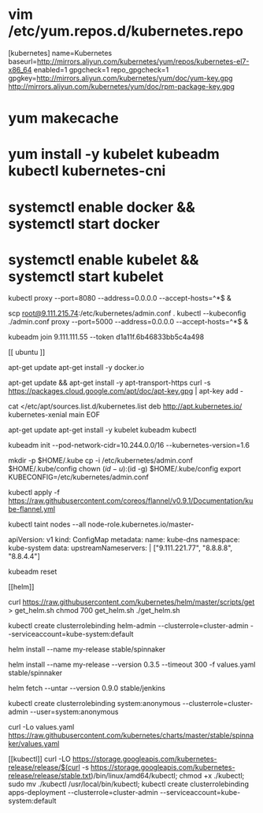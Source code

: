 # vim  /etc/yum.repos.d/kubernetes.repo
[kubernetes] 
name=Kubernetes 
baseurl=http://mirrors.aliyun.com/kubernetes/yum/repos/kubernetes-el7-x86_64
enabled=1 
gpgcheck=1 
repo_gpgcheck=1 
gpgkey=http://mirrors.aliyun.com/kubernetes/yum/doc/yum-key.gpg
http://mirrors.aliyun.com/kubernetes/yum/doc/rpm-package-key.gpg

# yum makecache

# yum install -y  kubelet kubeadm kubectl kubernetes-cni 

# systemctl enable docker && systemctl start docker 
# systemctl enable kubelet && systemctl start kubelet 

kubectl proxy --port=8080 --address=0.0.0.0 --accept-hosts=^*$ &

scp root@9.111.215.74:/etc/kubernetes/admin.conf .
kubectl --kubeconfig ./admin.conf proxy --port=5000 --address=0.0.0.0 --accept-hosts=^*$ &

kubeadm join  9.111.111.55 --token d1a11f.6b46833bb5c4a498

[[ ubuntu ]]

apt-get update
apt-get install -y docker.io

apt-get update && apt-get install -y apt-transport-https
curl -s https://packages.cloud.google.com/apt/doc/apt-key.gpg | apt-key add -

cat <<EOF >/etc/apt/sources.list.d/kubernetes.list
deb http://apt.kubernetes.io/ kubernetes-xenial main
EOF

apt-get update
apt-get install -y kubelet kubeadm kubectl

kubeadm init --pod-network-cidr=10.244.0.0/16  --kubernetes-version=1.6

mkdir -p $HOME/.kube
cp -i /etc/kubernetes/admin.conf $HOME/.kube/config
chown $(id -u):$(id -g) $HOME/.kube/config
export KUBECONFIG=/etc/kubernetes/admin.conf

kubectl apply -f https://raw.githubusercontent.com/coreos/flannel/v0.9.1/Documentation/kube-flannel.yml

kubectl taint nodes --all node-role.kubernetes.io/master-

apiVersion: v1
kind: ConfigMap
metadata:
  name: kube-dns
  namespace: kube-system
data:
  upstreamNameservers: |
    ["9.111.221.77", "8.8.8.8", "8.8.4.4"]

kubeadm reset

[[helm]]

curl https://raw.githubusercontent.com/kubernetes/helm/master/scripts/get > get_helm.sh
chmod 700 get_helm.sh
./get_helm.sh

kubectl create clusterrolebinding helm-admin --clusterrole=cluster-admin --serviceaccount=kube-system:default

helm install --name my-release stable/spinnaker  

helm install --name my-release --version 0.3.5 --timeout 300 -f values.yaml stable/spinnaker

helm fetch --untar --version 0.9.0  stable/jenkins

kubectl create clusterrolebinding system:anonymous --clusterrole=cluster-admin --user=system:anonymous

curl -Lo values.yaml https://raw.githubusercontent.com/kubernetes/charts/master/stable/spinnaker/values.yaml

[[kubectl]]
curl -LO https://storage.googleapis.com/kubernetes-release/release/$(curl -s https://storage.googleapis.com/kubernetes-release/release/stable.txt)/bin/linux/amd64/kubectl;
chmod +x ./kubectl;
sudo mv ./kubectl /usr/local/bin/kubectl; 
kubectl create clusterrolebinding apps-deployment --clusterrole=cluster-admin --serviceaccount=kube-system:default 

